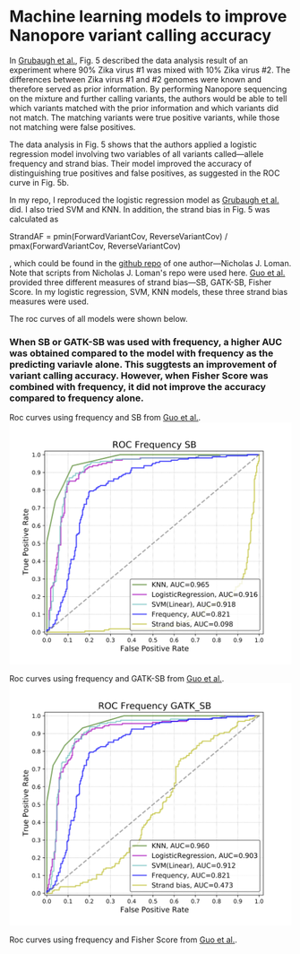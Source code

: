 # Machine learning models to improve Nanopore variant calling accuracy

In [Grubaugh et al.](https://genomebiology.biomedcentral.com/articles/10.1186/s13059-018-1618-7), Fig. 5 described the data analysis result of an experiment where 90% Zika virus #1 was mixed with 10% Zika virus #2. The differences between Zika virus #1 and #2 genomes were known and therefore served as prior information. By performing Nanopore sequencing on the mixture and further calling variants, the authors would be able to tell which variants matched with the prior information and which variants did not match. The matching variants were true positive variants, while those not matching were false positives. 

The data analysis in Fig. 5 shows that the authors applied a logistic regression model involving two variables of all variants called—allele frequency and strand bias. Their model improved the accuracy of distinguishing true positives and false positives, as suggested in the ROC curve in Fig. 5b. 

In my repo, I reproduced the logistic regression model as [Grubaugh et al.](https://genomebiology.biomedcentral.com/articles/10.1186/s13059-018-1618-7) did. I also tried SVM and KNN. In addition, the strand bias in Fig. 5 was calculated as 

StrandAF = pmin(ForwardVariantCov, ReverseVariantCov) / pmax(ForwardVariantCov, ReverseVariantCov)

, which could be found in the [github repo](https://github.com/nickloman/zika-isnv) of one author—Nicholas J. Loman. Note that scripts from Nicholas J. Loman's repo were used here. [Guo et al.](https://link.springer.com/article/10.1186/1471-2164-13-666) provided three different measures of strand bias—SB, GATK-SB, Fisher Score. In my logistic regression, SVM, KNN models, these three strand bias measures were used. 

The roc curves of all models were shown below. 

### When SB or GATK-SB was used with frequency, a higher AUC was obtained compared to the model with frequency as the predicting variavle alone. This suggtests an improvement of variant calling accuracy. However, when Fisher Score was combined with frequency, it did not improve the accuracy compared to frequency alone. 


Roc curves using frequency and SB from [Guo et al.](https://link.springer.com/article/10.1186/1471-2164-13-666). 
![](ROC_Frequency_SB.png)

Roc curves using frequency and GATK-SB from [Guo et al.](https://link.springer.com/article/10.1186/1471-2164-13-666). 
![](ROC_Frequency_GATK_SB.png)

Roc curves using frequency and Fisher Score from [Guo et al.](https://link.springer.com/article/10.1186/1471-2164-13-666). 

